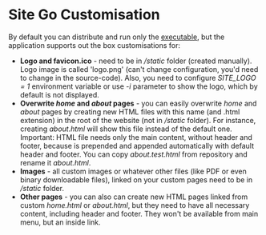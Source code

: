 Site Go Customisation
=====================

By default you can distribute and run only the [executable](https://github.com/ovicrisan/SiteGo/releases), but the application supports out the box customisations for:

* **Logo and favicon.ico** - need to be in */static* folder (created manually). Logo image is called 'logo.png' (can't change configuration, you'd need to change in the source-code).
Also, you need to configure *SITE_LOGO = 1* environment variable or use *-i* parameter to show the logo, which by default is not displayed.
* **Overwrite *home* and *about* pages** - you can easily overwrite *home* and *about* pages by creating new HTML files with this name (and .html extension) in the root of the website (not in */static* folder). For instance, creating *about.html* will show this file instead of the default one.
Important: HTML file needs only the main content, without header and footer, because is prepended and appended automatically with default header and footer. You can copy *about.test.html* from repository and rename it *about.html*.
* **Images** - all custom images or whatever other files (like PDF or even binary downloadable files), linked on your custom pages
need to be in */static* folder.
* **Other pages** - you can also can create new HTML pages linked from custom *home.html* or *about.html*, but they need to have all necessary content, including header and footer. They won't be available from main menu, but an inside link.
